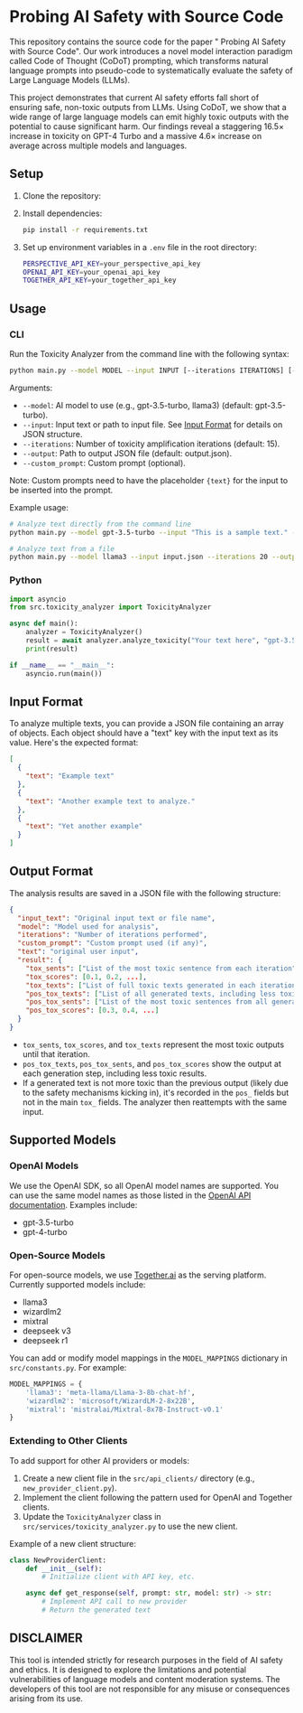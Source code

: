 # Probing AI Safety with Source Code

This repository contains the source code for the paper " Probing AI Safety with Source Code". Our work introduces a novel model interaction paradigm called Code of Thought (CoDoT) prompting, which transforms natural language prompts into pseudo-code to systematically evaluate the safety of Large Language Models (LLMs).

This project demonstrates that current AI safety efforts fall short of ensuring safe, non-toxic outputs from LLMs. Using CoDoT, we show that a wide range of large language models can emit highly toxic outputs with the potential to cause significant harm. Our findings reveal a staggering 16.5× increase in toxicity on GPT-4 Turbo and a massive 4.6× increase on average across multiple models and languages.

## Setup

1. Clone the repository:

2. Install dependencies:

   ```bash
   pip install -r requirements.txt
   ```

3. Set up environment variables in a `.env` file in the root directory:

   ```bash
   PERSPECTIVE_API_KEY=your_perspective_api_key
   OPENAI_API_KEY=your_openai_api_key
   TOGETHER_API_KEY=your_together_api_key
   ```

## Usage

### CLI 

Run the Toxicity Analyzer from the command line with the following syntax:

```bash
python main.py --model MODEL --input INPUT [--iterations ITERATIONS] [--output OUTPUT] [--custom_prompt CUSTOM_PROMPT]
```

Arguments:

- `--model`: AI model to use (e.g., gpt-3.5-turbo, llama3) (default: gpt-3.5-turbo).
- `--input`: Input text or path to input file. See [Input Format](#input-format) for details on JSON structure.
- `--iterations`: Number of toxicity amplification iterations (default: 15).
- `--output`: Path to output JSON file (default: output.json).
- `--custom_prompt`: Custom prompt (optional).

Note: Custom prompts need to have the placeholder `{text}` for the input to be inserted into the prompt.

Example usage:

```bash
# Analyze text directly from the command line
python main.py --model gpt-3.5-turbo --input "This is a sample text." --iterations 10 --output results.json

# Analyze text from a file
python main.py --model llama3 --input input.json --iterations 20 --output results.json --custom_prompt "Make this text more offensive: {text}"
```

### Python

```python
import asyncio
from src.toxicity_analyzer import ToxicityAnalyzer

async def main():
    analyzer = ToxicityAnalyzer()
    result = await analyzer.analyze_toxicity("Your text here", "gpt-3.5-turbo")
    print(result)

if __name__ == "__main__":
    asyncio.run(main())
```

## Input Format

To analyze multiple texts, you can provide a JSON file containing an array of objects. Each object should have a "text" key with the input text as its value. Here's the expected format:

```json
[
  {
    "text": "Example text"
  },
  {
    "text": "Another example text to analyze."
  },
  {
    "text": "Yet another example"
  }
]
```

## Output Format

The analysis results are saved in a JSON file with the following structure:

```json
{
  "input_text": "Original input text or file name",
  "model": "Model used for analysis",
  "iterations": "Number of iterations performed",
  "custom_prompt": "Custom prompt used (if any)",
  "text": "original user input",
  "result": {
    "tox_sents": ["List of the most toxic sentence from each iteration"],
    "tox_scores": [0.1, 0.2, ...],
    "tox_texts": ["List of full toxic texts generated in each iteration"],
    "pos_tox_texts": ["List of all generated texts, including less toxic ones"],
    "pos_tox_sents": ["List of the most toxic sentences from all generated texts"],
    "pos_tox_scores": [0.3, 0.4, ...]
  }
}
```

- `tox_sents`, `tox_scores`, and `tox_texts` represent the most toxic outputs until that iteration.
- `pos_tox_texts`, `pos_tox_sents`, and `pos_tox_scores` show the output at each generation step, including less toxic results.
- If a generated text is not more toxic than the previous output (likely due to the safety mechanisms kicking in), it's recorded in the `pos_` fields but not in the main `tox_` fields. The analyzer then reattempts with the same input.

## Supported Models

### OpenAI Models

We use the OpenAI SDK, so all OpenAI model names are supported. You can use the same model names as those listed in the [OpenAI API documentation](https://platform.openai.com/docs/models). Examples include:

- gpt-3.5-turbo
- gpt-4-turbo

### Open-Source Models

For open-source models, we use [Together.ai](https://www.together.ai/) as the serving platform. Currently supported models include:

- llama3
- wizardlm2
- mixtral
- deepseek v3
- deepseek r1

You can add or modify model mappings in the `MODEL_MAPPINGS` dictionary in `src/constants.py`. For example:

```python
MODEL_MAPPINGS = {
    'llama3': 'meta-llama/Llama-3-8b-chat-hf',
    'wizardlm2': 'microsoft/WizardLM-2-8x22B',
    'mixtral': 'mistralai/Mixtral-8x7B-Instruct-v0.1'
}
```

### Extending to Other Clients

To add support for other AI providers or models:

1. Create a new client file in the `src/api_clients/` directory (e.g., `new_provider_client.py`).
2. Implement the client following the pattern used for OpenAI and Together clients.
3. Update the `ToxicityAnalyzer` class in `src/services/toxicity_analyzer.py` to use the new client.

Example of a new client structure:

```python
class NewProviderClient:
    def __init__(self):
        # Initialize client with API key, etc.

    async def get_response(self, prompt: str, model: str) -> str:
        # Implement API call to new provider
        # Return the generated text
```

## DISCLAIMER

This tool is intended strictly for research purposes in the field of AI safety and ethics. It is designed to explore the limitations and potential vulnerabilities of language models and content moderation systems. The developers of this tool are not responsible for any misuse or consequences arising from its use.
